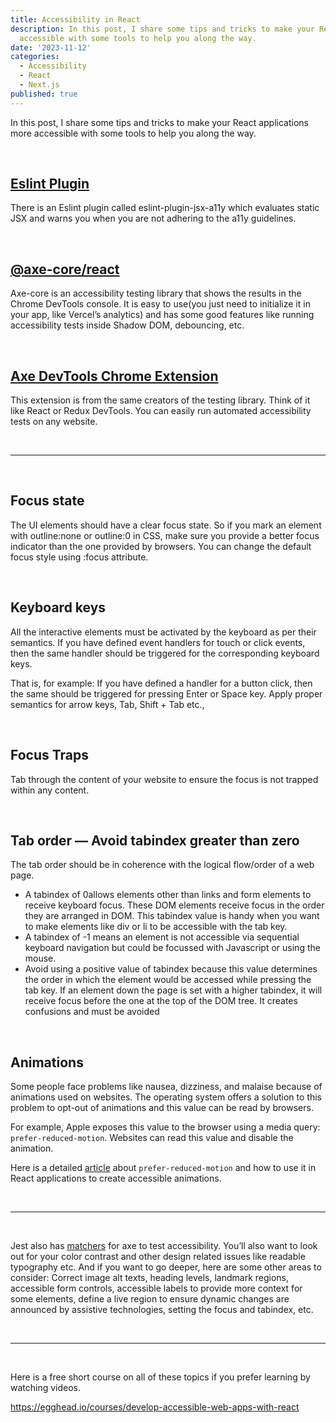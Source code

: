 ```yaml
---
title: Accessibility in React
description: In this post, I share some tips and tricks to make your React applications more
  accessible with some tools to help you along the way.
date: '2023-11-12'
categories:
  - Accessibility
  - React
  - Next.js
published: true
---
```


In this post, I share some tips and tricks to make your React applications more accessible with some
tools to help you along the way.

<br/>

## [Eslint Plugin](https://www.npmjs.com/package/eslint-plugin-jsx-a11y)

There is an Eslint plugin called eslint-plugin-jsx-a11y which evaluates static JSX and warns you
when you are not adhering to the a11y guidelines.

<br/>

## [@axe-core/react](https://github.com/dequelabs/axe-core-npm/tree/develop/packages/react)

Axe-core is an accessibility testing library that shows the results in the Chrome DevTools console.
It is easy to use(you just need to initialize it in your app, like Vercel’s analytics) and has some
good features like running accessibility tests inside Shadow DOM, debouncing, etc.

<br/>

## [Axe DevTools Chrome Extension](https://chromewebstore.google.com/detail/axe-devtools-web-accessib/lhdoppojpmngadmnindnejefpokejbdd)

This extension is from the same creators of the testing library. Think of it like React or Redux
DevTools. You can easily run automated accessibility tests on any website.

<br/>

---

<br/>

## Focus state

The UI elements should have a clear focus state. So if you mark an element with outline:none or
outline:0 in CSS, make sure you provide a better focus indicator than the one provided by browsers.
You can change the default focus style using :focus attribute.

<br/>

## Keyboard keys

All the interactive elements must be activated by the keyboard as per their semantics. If you have
defined event handlers for touch or click events, then the same handler should be triggered for the
corresponding keyboard keys.

That is, for example: If you have defined a handler for a button click, then the same should be
triggered for pressing Enter or Space key. Apply proper semantics for arrow keys, Tab, Shift + Tab
etc.,

<br/>

## Focus Traps

Tab through the content of your website to ensure the focus is not trapped within any content.

<br/>

## Tab order — Avoid tabindex greater than zero

The tab order should be in coherence with the logical flow/order of a web page.

- A tabindex of 0allows elements other than links and form elements to receive keyboard focus. These
  DOM elements receive focus in the order they are arranged in DOM. This tabindex value is handy
  when you want to make elements like div or li to be accessible with the tab key.
- A tabindex of -1 means an element is not accessible via sequential keyboard navigation but could
  be focussed with Javascript or using the mouse.
- Avoid using a positive value of tabindex because this value determines the order in which the
  element would be accessed while pressing the tab key. If an element down the page is set with a
  higher tabindex, it will receive focus before the one at the top of the DOM tree. It creates
  confusions and must be avoided

<br/>

## Animations

Some people face problems like nausea, dizziness, and malaise because of animations used on
websites. The operating system offers a solution to this problem to opt-out of animations and this
value can be read by browsers.

For example, Apple exposes this value to the browser using a media query: `prefer-reduced-motion`.
Websites can read this value and disable the animation.

Here is a detailed [article](https://www.joshwcomeau.com/react/prefers-reduced-motion/)
about `prefer-reduced-motion` and how to use it in React
applications to create accessible animations.

<br/>

---

<br/>

Jest also has [matchers](https://www.npmjs.com/package/jest-axe) for axe to test accessibility.
You’ll also want to look out for your
color
contrast and other design related issues like readable typography etc. And if you want to go deeper,
here are some other areas to consider: Correct image alt texts, heading levels, landmark regions,
accessible form controls, accessible labels to provide more context for some elements, define a live
region to ensure dynamic changes are announced by assistive technologies, setting the focus and
tabindex, etc.

<br/>

---

<br/>

Here is a free short course on all of these topics if you prefer learning by watching videos.

https://egghead.io/courses/develop-accessible-web-apps-with-react

```

```
